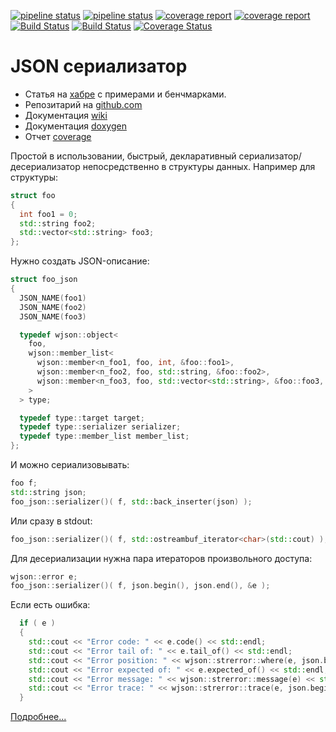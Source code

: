 [![pipeline status](http://github.lan/cpp/wjson/badges/wip-devel/pipeline.svg)](http://github.lan/cpp/wjson/commits/wip-devel)
[![pipeline status](http://github.lan/cpp/wjson/badges/pre-release/pipeline.svg)](http://github.lan/cpp/wjson/commits/pre-release)
[![coverage report](http://github.lan/cpp/wjson/badges/wip-devel/coverage.svg)](http://github.lan/cpp/wjson/commits/wip-devel)
[![coverage report](http://github.lan/cpp/wjson/badges/pre-release/coverage.svg)](http://github.lan/cpp/wjson/commits/pre-release)
[![Build Status](https://travis-ci.com/mambaru/wjson.svg?branch=master)](https://travis-ci.com/mambaru/wjson)
[![Build Status](https://travis-ci.com/mambaru/wjson.svg?branch=mambaru)](https://travis-ci.com/mambaru/wjson)
[![Coverage Status](https://coveralls.io/repos/github/mambaru/wjson/badge.svg?branch=master)](https://coveralls.io/github/mambaru/wjson?branch=master)


# JSON сериализатор

* Статья на [хабре](https://habrahabr.ru/post/311262/) с примерами и бенчмарками.
* Репозитарий на [github.com](https://github.com/mambaru/wjson)
* Документация [wiki](https://github.com/mambaru/wjson/wiki)
* Документация [doxygen](https://mambaru.github.io/wjson/index.html)
* Отчет [coverage](https://mambaru.github.io/wjson/cov-report/index.html)

Простой в использовании, быстрый, декларативный сериализатор/десериализатор непосредственно в структуры данных.
Например для структуры:
```cpp
struct foo
{
  int foo1 = 0;
  std::string foo2;
  std::vector<std::string> foo3;
};
```
Нужно создать JSON-описание:
```cpp
struct foo_json
{
  JSON_NAME(foo1)
  JSON_NAME(foo2)
  JSON_NAME(foo3)

  typedef wjson::object<
    foo,
    wjson::member_list<
      wjson::member<n_foo1, foo, int, &foo::foo1>,
      wjson::member<n_foo2, foo, std::string, &foo::foo2>,
      wjson::member<n_foo3, foo, std::vector<std::string>, &foo::foo3, wjson::vector_of_strings<10> >
    >
  > type;

  typedef type::target target;
  typedef type::serializer serializer;
  typedef type::member_list member_list;
};
```
И можно сериализовывать:
```cpp
foo f;
std::string json;
foo_json::serializer()( f, std::back_inserter(json) );
```
Или сразу в stdout:
```cpp
foo_json::serializer()( f, std::ostreambuf_iterator<char>(std::cout) );
```
Для десериализации нужна пара итераторов произвольного доступа:
```cpp
wjson::error e;
foo_json::serializer()( f, json.begin(), json.end(), &e );
```
Если есть ошибка:
```cpp
  if ( e )
  {
    std::cout << "Error code: " << e.code() << std::endl;
    std::cout << "Error tail of: " << e.tail_of() << std::endl;
    std::cout << "Error position: " << wjson::strerror::where(e, json.begin(), json.end() ) << std::endl;
    std::cout << "Error expected of: " << e.expected_of() << std::endl;
    std::cout << "Error message: " << wjson::strerror::message(e) << std::endl;
    std::cout << "Error trace: " << wjson::strerror::trace(e, json.begin(), json.end()) << std::endl;
  }
```

[Подробнее...](https://github.com/mambaru/wjson/wiki)
